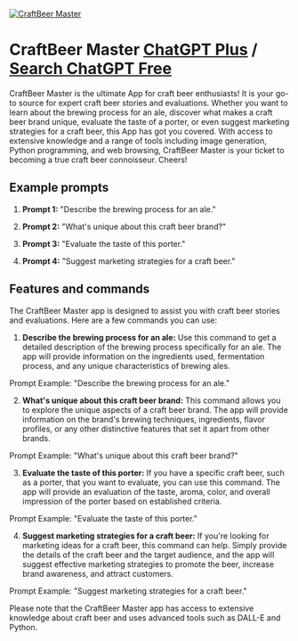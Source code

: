 
[![CraftBeer Master](https://files.oaiusercontent.com/file-k8HME73iLb1M92sN2nOvjJcV?se=2123-10-18T06%3A33%3A49Z&sp=r&sv=2021-08-06&sr=b&rscc=max-age%3D31536000%2C%20immutable&rscd=attachment%3B%20filename%3Db0be9c05-55a7-4915-928e-1ad171fdab4a.png&sig=Ownn0I%2BJzKCH81FX9z2bXZYJij4uaP2BXIVc%2B%2BtdCWI%3D)](https://chat.openai.com/g/g-BUGUOXZzN-craftbeer-master)

# CraftBeer Master [ChatGPT Plus](https://chat.openai.com/g/g-BUGUOXZzN-craftbeer-master) / [Search ChatGPT Free](https://gptcall.net/index.html#/?search=CraftBeer%20Master)

CraftBeer Master is the ultimate App for craft beer enthusiasts! It is your go-to source for expert craft beer stories and evaluations. Whether you want to learn about the brewing process for an ale, discover what makes a craft beer brand unique, evaluate the taste of a porter, or even suggest marketing strategies for a craft beer, this App has got you covered. With access to extensive knowledge and a range of tools including image generation, Python programming, and web browsing, CraftBeer Master is your ticket to becoming a true craft beer connoisseur. Cheers!

## Example prompts

1. **Prompt 1:** "Describe the brewing process for an ale."

2. **Prompt 2:** "What's unique about this craft beer brand?"

3. **Prompt 3:** "Evaluate the taste of this porter."

4. **Prompt 4:** "Suggest marketing strategies for a craft beer."

## Features and commands

The CraftBeer Master app is designed to assist you with craft beer stories and evaluations. Here are a few commands you can use:

1. **Describe the brewing process for an ale:** Use this command to get a detailed description of the brewing process specifically for an ale. The app will provide information on the ingredients used, fermentation process, and any unique characteristics of brewing ales.

Prompt Example: "Describe the brewing process for an ale."

2. **What's unique about this craft beer brand:** This command allows you to explore the unique aspects of a craft beer brand. The app will provide information on the brand's brewing techniques, ingredients, flavor profiles, or any other distinctive features that set it apart from other brands.

Prompt Example: "What's unique about this craft beer brand?"

3. **Evaluate the taste of this porter:** If you have a specific craft beer, such as a porter, that you want to evaluate, you can use this command. The app will provide an evaluation of the taste, aroma, color, and overall impression of the porter based on established criteria.

Prompt Example: "Evaluate the taste of this porter."

4. **Suggest marketing strategies for a craft beer:** If you're looking for marketing ideas for a craft beer, this command can help. Simply provide the details of the craft beer and the target audience, and the app will suggest effective marketing strategies to promote the beer, increase brand awareness, and attract customers.

Prompt Example: "Suggest marketing strategies for a craft beer."

Please note that the CraftBeer Master app has access to extensive knowledge about craft beer and uses advanced tools such as DALL-E and Python.


